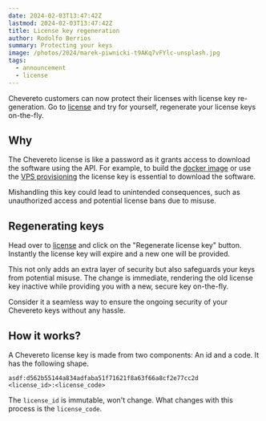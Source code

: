 ```yaml
---
date: 2024-02-03T13:47:42Z
lastmod: 2024-02-03T13:47:42Z
title: License key regeneration
author: Rodolfo Berrios
summary: Protecting your keys
image: /photos/2024/marek-piwnicki-t9AKq7vFYlc-unsplash.jpg
tags:
  - announcement
  - license
---
```


Chevereto customers can now protect their licenses with license key re-generation. Go to [license](https://chevereto.com/panel/license) and try for yourself, regenerate your license keys on-the-fly.

## Why

The Chevereto license is like a password as it grants access to download the software using the API. For example, to build the [docker image](https://github.com/chevereto/docker) or use the [VPS provisioning](https://github.com/chevereto/vps) the license key is essential to download the software.

Mishandling this key could lead to unintended consequences, such as unauthorized access and potential license bans due to misuse.

## Regenerating keys

Head over to [license](https://chevereto.com/panel/license) and click on the "Regenerate license key" button. Instantly the license key will expire and a new one will be provided.

This not only adds an extra layer of security but also safeguards your keys from potential misuse. The change is immediate, rendering the old license key inactive while providing you with a new, secure key on-the-fly.

Consider it a seamless way to ensure the ongoing security of your Chevereto keys without any hassle.

## How it works?

A Chevereto license key is made from two components: An id and a code. It has the following shape.

```plain
asdf:d562b55144a834adfaba51f71621f8a63f66a8cf2e77cc2d
<license_id>:<license_code>
```

The `license_id` is immutable, won't change. What changes with this process is the `license_code`.
